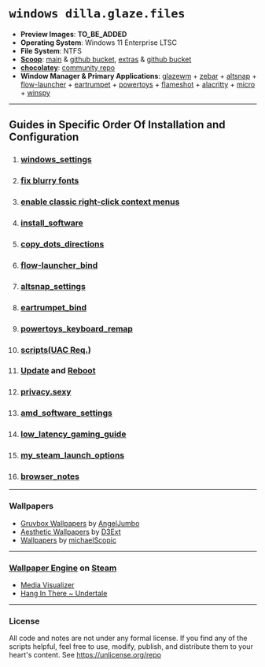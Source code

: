 # `windows dilla.glaze.files`
- **Preview Images**: **TO_BE_ADDED**
- **Operating System**: Windows 11 Enterprise LTSC
- **File System**: NTFS
- [**Scoop**](https://scoop.sh/): [main](https://scoop.sh/#/apps?q=%22https%3A%2F%2Fgithub.com%2FScoopInstaller%2FMain%22) & [github bucket](https://github.com/ScoopInstaller/Main),  [extras](https://scoop.sh/#/apps?q=%22https%3A%2F%2Fgithub.com%2FScoopInstaller%2FExtras%22) & [github bucket](https://github.com/ScoopInstaller/Extras)
- [**chocolatey**](https://chocolatey.org/): [community repo](https://community.chocolatey.org/packages)
- **Window Manager & Primary Applications**: [glazewm](https://github.com/glzr-io/glazewm) + [zebar](https://github.com/glzr-io/zebar) + [altsnap](https://github.com/RamonUnch/AltSnap) + [flow-launcher](https://github.com/Flow-Launcher/Flow.Launcher) + [eartrumpet](https://github.com/File-New-Project/EarTrumpet) + [powertoys](https://github.com/microsoft/PowerToys) + [flameshot](https://github.com/flameshot-org/flameshot) + [alacritty](https://github.com/alacritty/alacritty) + [micro](https://github.com/zyedidia/micro) + [winspy](https://github.com/strobejb/winspy)
---
## Guides in Specific Order Of Installation and Configuration
1. ### [**windows_settings**](https://github.com/dillacorn/win-glaze-dots/blob/main/windows_settings.md)
2. ### [**fix blurry fonts**](https://www.youtube.com/watch?v=YRqoVG-ApSI)
3. ### [**enable classic right-click context menus**](https://winaero.com/how-to-enable-full-context-menus-in-windows-11/#Enable_the_classic_context_menus_manually_in_Windows_11)
4. ### [**install_software**](https://github.com/dillacorn/win-glaze-dots/blob/main/install_software.md)
5. ### [**copy_dots_directions**](https://github.com/dillacorn/win-glaze-dots/blob/main/copy_dots_directions.md)
6. ### [**flow-launcher_bind**](https://github.com/dillacorn/win-glaze-dots/blob/main/flow-launcher_bind.png)
7. ### [**altsnap_settings**](https://github.com/dillacorn/win-glaze-dots/blob/main/altsnap_settings.md)
8. ### [**eartrumpet_bind**](https://github.com/dillacorn/win-glaze-dots/blob/main/eartrumpet_bind.png)
9. ### [**powertoys_keyboard_remap**](https://github.com/dillacorn/win-glaze-dots/blob/main/powertoys.md)
10. ### [**scripts(UAC Req.)**](https://github.com/dillacorn/win-glaze-dots/tree/main/scripts(UAC%20Req.))
11. ### [**Update**](https://support.microsoft.com/en-us/windows/windows-update-faq-8a903416-6f45-0718-f5c7-375e92dddeb2) and [**Reboot**](https://support.microsoft.com/en-us/windows/restart-reboot-your-pc-110262aa-fc79-1c33-7b00-c140ae3a6dac)
12. ### [**privacy.sexy**](https://github.com/dillacorn/win-glaze-dots/blob/main/privacy.sexy.md)
13. ### [**amd_software_settings**](https://github.com/dillacorn/win-glaze-dots/blob/main/amd_software_settings.md)
14. ### [**low_latency_gaming_guide**](https://github.com/dillacorn/win-glaze-dots/blob/main/low_latency_gaming_guide.md)
15. ### [**my_steam_launch_options**](https://github.com/dillacorn/win-glaze-dots/blob/main/steam_launch_options.md)
16. ### [**browser_notes**](https://github.com/dillacorn/win-glaze-dots/tree/main/browser_notes)
---
### Wallpapers
- [Gruvbox Wallpapers](https://github.com/AngelJumbo/gruvbox-wallpapers) by [AngelJumbo](https://github.com/AngelJumbo)
- [Aesthetic Wallpapers](https://github.com/D3Ext/aesthetic-wallpapers) by [D3Ext](https://github.com/D3Ext)
- [Wallpapers](https://github.com/michaelScopic/Wallpapers) by [michaelScopic](https://github.com/michaelScopic)
---
### [Wallpaper Engine](https://store.steampowered.com/app/431960/Wallpaper_Engine) on [Steam](https://store.steampowered.com/)
- [Media Visualizer](https://steamcommunity.com/sharedfiles/filedetails/?id=2890984249)
- [Hang In There ~ Undertale](https://steamcommunity.com/sharedfiles/filedetails/?id=919213241)
---
### License
All code and notes are not under any formal license. If you find any of the scripts helpful, feel free to use, modify, publish, and distribute them to your heart's content. See https://unlicense.org/repo

